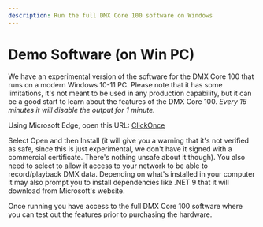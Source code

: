 ```yaml
---
description: Run the full DMX Core 100 software on Windows
---
```


# Demo Software (on Win PC)

We have an experimental version of the software for the DMX Core 100 that runs on a modern Windows 10-11 PC. Please note that it has some limitations, it's not meant to be used in any production capability, but it can be a good start to learn about the features of the DMX Core 100. _Every 16 minutes it will disable the output for 1 minute._

Using Microsoft Edge, open this URL: [ClickOnce](https://clickonce.dmxcore.com/DMXCore100.application)

Select Open and then Install (it will give you a warning that it's not verified as safe, since this is just experimental, we don't have it signed with a commercial certificate. There's nothing unsafe about it though). You also need to select to allow it access to your network to be able to record/playback DMX data. Depending on what's installed in your computer it may also prompt you to install dependencies like .NET 9 that it will download from Microsoft's website.

Once running you have access to the full DMX Core 100 software where you can test out the features prior to purchasing the hardware.
